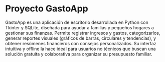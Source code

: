 # Proyecto GastoApp
GastoApp es una aplicación de escritorio desarrollada en Python con Tkinter y SQLite, diseñada para ayudar a familias y pequeños hogares a gestionar sus finanzas. Permite registrar ingresos y gastos, categorizarlos, generar reportes visuales (gráficos de barras, circulares y tendencias), y obtener resúmenes financieros con consejos personalizados. Su interfaz intuitiva y offline la hace ideal para usuarios no técnicos que buscan una solución gratuita y colaborativa para organizar su presupuesto familiar.
